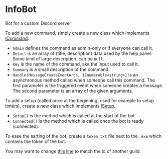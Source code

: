 # InfoBot
Bot for a custom Discord server

To add a new command, simply create a new class which implements [ICommand](https://github.com/WildGoat07/InfoBot/blob/898d0a626e65e909031e97d1df6b2f217e15df5f/InfoBot/ICommand.cs).

* `Admin` defines the command as admin-only or if everyone can call it.
* `Detail` is an array of (title, description) data used by the help panel. Some kind of large description. can be `null`.
* `Key` is the name of the command, aka the input used to call it.
* `Summary` is a small description of the command.
* `Handle(MessageCreateEventArgs, IEnumerable<string>)` is an asynchronous method called when someone call this command. The first parameter is the triggered event when someone creates a message. The second parameter is an array of the given arguments.

To add a setup (called once at the beginning, used for example to setup timers), create a new class which implements [ISetup](https://github.com/WildGoat07/InfoBot/blob/898d0a626e65e909031e97d1df6b2f217e15df5f/InfoBot/ISetup.cs).

* `Setup()` is the method which is called at the start of the bot.
* `Connected()` is the method which is called once the bot is ready (connected).

To ease the sarting of the bot, create a `token.txt` file next to the `.exe` which contains the token of the bot.

You may want to change [this line](https://github.com/WildGoat07/InfoBot/blob/898d0a626e65e909031e97d1df6b2f217e15df5f/InfoBot/Program.cs#L76) to match the id of another guild.
